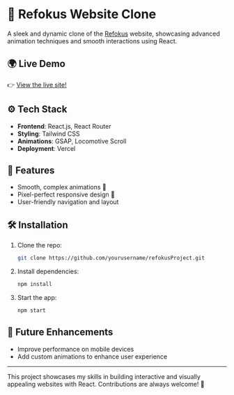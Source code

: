

# 🚀 Refokus Website Clone

A sleek and dynamic clone of the [Refokus](https://www.refokus.com) website, showcasing advanced animation techniques and smooth interactions using React.

## 🌍 Live Demo
👉 [View the live site!](https://refokus-project-neon.vercel.app/)

## ⚙️ Tech Stack

- **Frontend**: React.js, React Router
- **Styling**: Tailwind CSS
- **Animations**: GSAP, Locomotive Scroll
- **Deployment**: Vercel

## 🌟 Features

- Smooth, complex animations 💫
- Pixel-perfect responsive design 📱
- User-friendly navigation and layout

## 🛠 Installation

1. Clone the repo:
   ```bash
   git clone https://github.com/yourusername/refokusProject.git
   ```
2. Install dependencies:
   ```bash
   npm install
   ```
3. Start the app:
   ```bash
   npm start
   ```

## 🎯 Future Enhancements

- Improve performance on mobile devices
- Add custom animations to enhance user experience

---

This project showcases my skills in building interactive and visually appealing websites with React. Contributions are always welcome! 🎨
